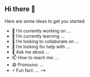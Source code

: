 ## Hi there 👋

<!--
**WhitV/WhitV** is a ✨ _special_ ✨ repository because its `README.md` (this file) appears on your GitHub profile.

## WakaTime Coding Stats
<!-- Embeded Gist -->
<script src="https://gist.github.com/matchai/6d5f84419863089a167387da62dd7081.js"></script>

Here are some ideas to get you started:

- 🔭 I’m currently working on ...
- 🌱 I’m currently learning ...
- 👯 I’m looking to collaborate on ...
- 🤔 I’m looking for help with ...
- 💬 Ask me about ...
- 📫 How to reach me: ...
- 😄 Pronouns: ...
- ⚡ Fun fact: ...
-->
